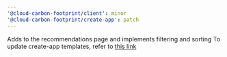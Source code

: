 ```yaml
---
'@cloud-carbon-footprint/client': minor
'@cloud-carbon-footprint/create-app': patch
---
```


Adds to the recommendations page and implements filtering and sorting
To update create-app templates, refer to [this link](https://github.com/cloud-carbon-footprint/cloud-carbon-footprint/commit/1640acda32e22a9777ff5360a278d2dfc6971889)
